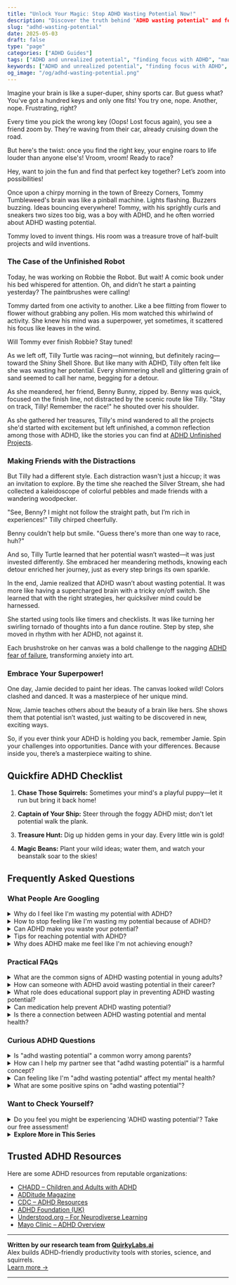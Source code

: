 ```yaml
---
title: "Unlock Your Magic: Stop ADHD Wasting Potential Now!"
description: "Discover the truth behind "ADHD wasting potential" and feel empowered! Our blog offers cozy insights and playful validation to help you find your perfect key. Let's race to possibilities together!"
slug: "adhd-wasting-potential"
date: 2025-05-03
draft: false
type: "page"
categories: ["ADHD Guides"]
tags: ["ADHD and unrealized potential", "finding focus with ADHD", "managing ADHD distractions", "ADHD creativity challenges", "ADHD support strategies", "maximizing potential with ADHD", "ADHD motivational techniques"]
keywords: ["ADHD and unrealized potential", "finding focus with ADHD", "managing ADHD distractions", "ADHD creativity challenges", "ADHD support strategies", "maximizing potential with ADHD", "ADHD motivational techniques"]
og_image: "/og/adhd-wasting-potential.png"
---
```


Imagine your brain is like a super-duper, shiny sports car. But guess what? You've got a hundred keys and only one fits! You try one, nope. Another, nope. Frustrating, right?

Every time you pick the wrong key (Oops! Lost focus again), you see a friend zoom by. They're waving from their car, already cruising down the road.

But here's the twist: once you find the right key, your engine roars to life louder than anyone else's! Vroom, vroom! Ready to race?

Hey, want to join the fun and find that perfect key together? Let’s zoom into possibilities!

Once upon a chirpy morning in the town of Breezy Corners, Tommy Tumbleweed's brain was like a pinball machine. Lights flashing. Buzzers buzzing. Ideas bouncing everywhere! Tommy, with his sprightly curls and sneakers two sizes too big, was a boy with ADHD, and he often worried about ADHD wasting potential.

Tommy loved to invent things. His room was a treasure trove of half-built projects and wild inventions.

### The Case of the Unfinished Robot

Today, he was working on Robbie the Robot. But wait! A comic book under his bed whispered for attention. Oh, and didn’t he start a painting yesterday? The paintbrushes were calling!

Tommy darted from one activity to another. Like a bee flitting from flower to flower without grabbing any pollen. His mom watched this whirlwind of activity. She knew his mind was a superpower, yet sometimes, it scattered his focus like leaves in the wind.

Will Tommy ever finish Robbie? Stay tuned!

As we left off, Tilly Turtle was racing—not winning, but definitely racing—toward the Shiny Shell Shore. But like many with ADHD, Tilly often felt like she was wasting her potential. Every shimmering shell and glittering grain of sand seemed to call her name, begging for a detour.

As she meandered, her friend, Benny Bunny, zipped by. Benny was quick, focused on the finish line, not distracted by the scenic route like Tilly. "Stay on track, Tilly! Remember the race!" he shouted over his shoulder.

As she gathered her treasures, Tilly's mind wandered to all the projects she'd started with excitement but left unfinished, a common reflection among those with ADHD, like the stories you can find at [ADHD Unfinished Projects](/pages/adhd-unfinished-projects/).

### Making Friends with the Distractions

But Tilly had a different style. Each distraction wasn't just a hiccup; it was an invitation to explore. By the time she reached the Silver Stream, she had collected a kaleidoscope of colorful pebbles and made friends with a wandering woodpecker.

"See, Benny? I might not follow the straight path, but I’m rich in experiences!" Tilly chirped cheerfully.

Benny couldn't help but smile. "Guess there's more than one way to race, huh?"

And so, Tilly Turtle learned that her potential wasn’t wasted—it was just invested differently. She embraced her meandering methods, knowing each detour enriched her journey, just as every step brings its own sparkle.

In the end, Jamie realized that ADHD wasn’t about wasting potential. It was more like having a supercharged brain with a tricky on/off switch. She learned that with the right strategies, her quicksilver mind could be harnessed.

She started using tools like timers and checklists. It was like turning her swirling tornado of thoughts into a fun dance routine. Step by step, she moved in rhythm with her ADHD, not against it.

Each brushstroke on her canvas was a bold challenge to the nagging [ADHD fear of failure](/pages/adhd-fear-of-failure/), transforming anxiety into art.

### Embrace Your Superpower!

One day, Jamie decided to paint her ideas. The canvas looked wild! Colors clashed and danced. It was a masterpiece of her unique mind.

Now, Jamie teaches others about the beauty of a brain like hers. She shows them that potential isn’t wasted, just waiting to be discovered in new, exciting ways.

So, if you ever think your ADHD is holding you back, remember Jamie. Spin your challenges into opportunities. Dance with your differences. Because inside you, there’s a masterpiece waiting to shine.

## Quickfire ADHD Checklist

1. **Chase Those Squirrels:** Sometimes your mind's a playful puppy—let it run but bring it back home!

2. **Captain of Your Ship:** Steer through the foggy ADHD mist; don't let potential walk the plank.

3. **Treasure Hunt:** Dig up hidden gems in your day. Every little win is gold!

4. **Magic Beans:** Plant your wild ideas; water them, and watch your beanstalk soar to the skies!

## Frequently Asked Questions



### What People Are Googling

<details><summary>Why do I feel like I'm wasting my potential with ADHD?</summary><p>It's completely understandable to feel that way, especially when ADHD can make it challenging to consistently focus and follow through on your intentions. Remember, ADHD impacts how your brain manages tasks and organizes time, which can sometimes skew your perception of productivity and success. It's important to recognize that your worth isn't tied to traditional metrics of achievement. Celebrating small victories and finding strategies that cater to your unique way of processing can really help in realizing and fulfilling your potential. You're definitely not alone in this feeling, and with the right tools and support, you can thrive.</p></details>
<details><summary>How to stop feeling like I'm wasting my potential because of ADHD?</summary><p>It’s really common to feel that way when you’re dealing with ADHD, but remember, your value isn't defined just by productivity or conventional measures of success. ADHD brings along its unique set of challenges, but it also comes with unique strengths like creativity, empathy, and the ability to think outside the box. Try to focus on what you can do and what brings you joy rather than what you think you should be accomplishing. Setting small, achievable goals can also help you see your progress and build confidence in your abilities. Remember, you're not alone, and it's perfectly okay to seek support from friends, family, or professionals who understand ADHD.</p></details>
<details><summary>Can ADHD make you waste your potential?</summary><p>Absolutely not, you're not wasting your potential because of your ADHD! Think of ADHD as a unique wiring of the brain that simply means you might excel in a different way or pace than others might expect. Your potential is unique to you, and ADHD can actually be a part of what makes your contributions to the world so special and valuable. It's all about finding the right strategies and supports that work for you, so you can show off the incredible strengths and talents you possess.</p></details>
<details><summary>Tips for reaching potential with ADHD?</summary><p>Absolutely, exploring your potential with ADHD can be a wonderfully fulfilling journey! A great start is to embrace your unique strengths—perhaps you're incredibly creative, a quick thinker, or have a knack for solving problems in unconventional ways. Structuring your day with clear, manageable goals and using tools like timers or planners can really enhance focus and productivity. Also, remember to build a supportive network—friends, family, or fellow ADHD peers—who appreciate your strengths and understand the challenges. You're not alone, and with the right strategies, you can truly thrive!</p></details>
<details><summary>Why does ADHD make me feel like I'm not achieving enough?</summary><p>Feeling like you're not achieving enough, despite your efforts, is a common experience for those with ADHD. This often stems from difficulties with time management, prioritization, and sustaining attention, which are typical challenges linked with ADHD. Remember, your productivity doesn't define your worth or capabilities. Embracing strategies that play to your strengths and acknowledging the effort you put in every day can really help shift this feeling and highlight your unique contributions.</p></details>



### Practical FAQs

<details><summary>What are the common signs of ADHD wasting potential in young adults?</summary><p>Great question! First, it's important to remember that everyone's journey with ADHD is unique, but some common signs in young adults might include difficulty in completing tasks, inconsistent performance in work or school despite clear capabilities, or often feeling misunderstood or underutilized. These experiences can sometimes lead to feelings of frustration or underachievement. Recognizing these signs can be a crucial step in seeking the right support and strategies to help harness that wonderful potential waiting to be explored. Always remember, ADHD comes with many strengths, and understanding more about how it affects you can be incredibly empowering!</p></details>
<details><summary>How can someone with ADHD avoid wasting potential in their career?</summary><p>Great question! First off, remember that having ADHD means you might bring unique strengths to your career, like creativity and problem-solving abilities. To really make the most of your potential, it can be helpful to create structured routines and use tools like planners or apps designed for task management. Also, don't hesitate to seek support from a coach or a mentor who understands ADHD, as they can offer guidance tailored to your specific needs and help you navigate your career path confidently. By embracing your unique qualities and seeking the right support, you can truly thrive in your professional life.</p></details>
<details><summary>What role does educational support play in preventing ADHD wasting potential?</summary><p>Ah, educational support can truly be a lifeline in harnessing the vibrant potential of someone with ADHD. It acts like a nurturing ground that adapts to the unique learning styles and speeds of each individual, ensuring they don't just survive but thrive in their educational journey. By providing tailored strategies, such as structured routines and personalized help, educational support helps to minimize distractions and enhance focus. This kind of nurturing can really open up a world where those with ADHD can fully explore and realize their talents and interests, turning potential stumbling blocks into stepping stones for success.</p></details>
<details><summary>Can medication help prevent ADHD wasting potential?</summary><p>Absolutely, medication can be a vital tool in managing ADHD and helping you harness your full potential. It works by improving attention, focus, and self-regulation, which can make a big difference in completing tasks and achieving your goals. Remember, though, medication is just one part of a comprehensive approach that might include therapy, lifestyle changes, and coaching. It’s like having a supportive friend in your corner, helping you to smooth out the bumps on your journey to success.</p></details>
<details><summary>Is there a connection between ADHD wasting potential and mental health?</summary><p>Absolutely, there's a notable connection between feelings of unmet potential in ADHD and mental health. Many with ADHD struggle with inconsistent performance, often labeled as "wasting potential," which can really weigh on one’s self-esteem and overall mental wellness. It’s important to understand that this isn’t a reflection of capability or effort, but rather challenges with executive function and focus that are part of ADHD. Recognizing and addressing these feelings through support and strategies can greatly improve both your sense of achievement and your mental health.</p></details>



### Curious ADHD Questions

<details><summary>Is "adhd wasting potential" a common worry among parents?</summary><p>Absolutely, it's very common for parents to worry about "ADHD wasting potential" in their children. It's natural to want the best for your child, and seeing them struggle can sometimes lead to fears about what the future holds. However, it's important to remember that ADHD comes with a unique set of strengths alongside its challenges. Embracing your child’s unique way of thinking and learning can help unlock their potential and lead to success in ways that might surprise you!</p></details>
<details><summary>How can I help my partner see that "adhd wasting potential" is a harmful concept?</summary><p>Absolutely, addressing the idea of "wasting potential" due to ADHD can be really important to help your partner understand ADHD better. A cozy chat over a cup of coffee might be just the right setting to share how this concept can be quite harmful and demotivating. Gently explain that ADHD is a neurological condition, not a failure of will or effort, and that it comes with its own set of challenges and strengths. Emphasize the importance of appreciating and supporting each other's unique paths and potential, rather than measuring against a standard yardstick. This kind of understanding can really strengthen your bond.</p></details>
<details><summary>Can feeling like I'm "adhd wasting potential" affect my mental health?</summary><p>Absolutely, feeling like you're "wasting potential" because of ADHD can really take a toll on your mental health. It's common to face such feelings, especially when you're struggling to match your ambitions with the challenges ADHD can present. Remember, your value isn't measured by productivity alone, and it's important to celebrate the unique perspectives and skills you bring to the table. Be gentle with yourself and consider seeking support where needed—it can make a big difference in how you feel and manage these feelings.</p></details>
<details><summary>What are some positive spins on "adhd wasting potential"?</summary><p>It’s really common to hear about “wasting potential” when it comes to ADHD, but let's gently flip that narrative! Think of ADHD as a unique wiring of the brain that comes with its own set of strengths—like creativity, hyperfocus on passions, quick problem-solving abilities, and resilience. These qualities are not just valuable; they're superpowers in many fields and aspects of life. Celebrating and harnessing these strengths can lead to incredible achievements that might not fit traditional molds but are impressive and fulfilling nonetheless. So, you're not wasting potential—you're just on a path to discovering how to use it best!</p></details>



### Want to Check Yourself?

<details><summary>Do you feel you might be experiencing 'ADHD wasting potential'? Take our free assessment!</summary><p>Absolutely, feeling like you’re not meeting your potential is a common experience among adults with ADHD, and it’s totally okay to feel this way. Taking a free assessment might offer you some insightful perspectives about how ADHD plays a role in your life. It’s a gentle first step toward understanding your unique strengths and challenges. Remember, identifying what’s going on is a brave move towards harnessing your true potential, and you’re not alone on this journey!</p></details>

<script type="application/ld+json">
{
  "@context": "https://schema.org",
  "@type": "FAQPage",
  "mainEntity": [
    {
      "@type": "Question",
      "name": "Why do I feel like I'm wasting my potential with ADHD?",
      "acceptedAnswer": {
        "@type": "Answer",
        "text": "It's completely understandable to feel that way, especially when ADHD can make it challenging to consistently focus and follow through on your intentions. Remember, ADHD impacts how your brain manages tasks and organizes time, which can sometimes skew your perception of productivity and success. It's important to recognize that your worth isn't tied to traditional metrics of achievement. Celebrating small victories and finding strategies that cater to your unique way of processing can really help in realizing and fulfilling your potential. You're definitely not alone in this feeling, and with the right tools and support, you can thrive."
      }
    },
    {
      "@type": "Question",
      "name": "How to stop feeling like I'm wasting my potential because of ADHD?",
      "acceptedAnswer": {
        "@type": "Answer",
        "text": "It\u2019s really common to feel that way when you\u2019re dealing with ADHD, but remember, your value isn't defined just by productivity or conventional measures of success. ADHD brings along its unique set of challenges, but it also comes with unique strengths like creativity, empathy, and the ability to think outside the box. Try to focus on what you can do and what brings you joy rather than what you think you should be accomplishing. Setting small, achievable goals can also help you see your progress and build confidence in your abilities. Remember, you're not alone, and it's perfectly okay to seek support from friends, family, or professionals who understand ADHD."
      }
    },
    {
      "@type": "Question",
      "name": "Can ADHD make you waste your potential?",
      "acceptedAnswer": {
        "@type": "Answer",
        "text": "Absolutely not, you're not wasting your potential because of your ADHD! Think of ADHD as a unique wiring of the brain that simply means you might excel in a different way or pace than others might expect. Your potential is unique to you, and ADHD can actually be a part of what makes your contributions to the world so special and valuable. It's all about finding the right strategies and supports that work for you, so you can show off the incredible strengths and talents you possess."
      }
    },
    {
      "@type": "Question",
      "name": "Tips for reaching potential with ADHD?",
      "acceptedAnswer": {
        "@type": "Answer",
        "text": "Absolutely, exploring your potential with ADHD can be a wonderfully fulfilling journey! A great start is to embrace your unique strengths\u2014perhaps you're incredibly creative, a quick thinker, or have a knack for solving problems in unconventional ways. Structuring your day with clear, manageable goals and using tools like timers or planners can really enhance focus and productivity. Also, remember to build a supportive network\u2014friends, family, or fellow ADHD peers\u2014who appreciate your strengths and understand the challenges. You're not alone, and with the right strategies, you can truly thrive!"
      }
    },
    {
      "@type": "Question",
      "name": "Why does ADHD make me feel like I'm not achieving enough?",
      "acceptedAnswer": {
        "@type": "Answer",
        "text": "Feeling like you're not achieving enough, despite your efforts, is a common experience for those with ADHD. This often stems from difficulties with time management, prioritization, and sustaining attention, which are typical challenges linked with ADHD. Remember, your productivity doesn't define your worth or capabilities. Embracing strategies that play to your strengths and acknowledging the effort you put in every day can really help shift this feeling and highlight your unique contributions."
      }
    }
  ]
}
</script>
<script type="application/ld+json">
{
  "@context": "https://schema.org",
  "@type": "Article",
  "author": {
    "@type": "Person",
    "name": "QuirkyLabs",
    "url": "https://quirkylabs.ai/about"
  },
  "headline": "\"Unlock Your Magic: Stop ADHD Wasting Potential Now!\"",
  "mainEntityOfPage": "https://blog.quirkylabs.ai/pages/adhd-wasting-potential/",
  "datePublished": "2025-05-03"
}
</script>
<script type="application/ld+json">
{
  "@context": "https://schema.org",
  "@type": "BreadcrumbList",
  "itemListElement": [
    {
      "@type": "ListItem",
      "position": 1,
      "name": "Home",
      "item": "https://quirkylabs.ai/"
    },
    {
      "@type": "ListItem",
      "position": 2,
      "name": "Blog",
      "item": "https://blog.quirkylabs.ai/"
    },
    {
      "@type": "ListItem",
      "position": 3,
      "name": "\"Unlock Your Magic: Stop ADHD Wasting Potential Now!\"",
      "item": "https://blog.quirkylabs.ai/pages/adhd-wasting-potential/"
    }
  ]
}
</script>

<details>
<summary><strong>Explore More in This Series</strong></summary>

- [Adhd Cant Execute](/pages/adhd-cant-execute/)
- [Adhd Dreams Vs Reality](/pages/adhd-dreams-vs-reality/)
- [Adhd Brilliant But Blocked](/pages/adhd-brilliant-but-blocked/)
- [Adhd Starting Everything](/pages/adhd-starting-everything/)
- [Adhd Fear Of Failure](/pages/adhd-fear-of-failure/)
- [Adhd Scared Of Commitment](/pages/adhd-scared-of-commitment/)
- [Adhd Finishing Nothing](/pages/adhd-finishing-nothing/)
- [Adhd Productivity Vs Possibility](/pages/adhd-productivity-vs-possibility/)
</details>



## Trusted ADHD Resources

Here are some ADHD resources from reputable organizations:

- [CHADD – Children and Adults with ADHD](https://chadd.org)
- [ADDitude Magazine](https://www.additudemag.com)
- [CDC – ADHD Resources](https://www.cdc.gov/ncbddd/adhd)
- [ADHD Foundation (UK)](https://www.adhdfoundation.org.uk)
- [Understood.org – For Neurodiverse Learning](https://www.understood.org)
- [Mayo Clinic – ADHD Overview](https://www.mayoclinic.org/diseases-conditions/adhd)


---

**Written by our research team from [QuirkyLabs.ai](https://quirkylabs.ai)**  
Alex builds ADHD-friendly productivity tools with stories, science, and squirrels.  
[Learn more →](https://quirkylabs.ai)

---